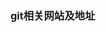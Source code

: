 <!--
 * @Author: your name
 * @Date: 2022-03-25 07:20:04
 * @LastEditTime: 2022-03-26 08:30:08
 * @LastEditors: Please set LastEditors
 * @Description: 打开koroFileHeader查看配置 进行设置: https://github.com/OBKoro1/koro1FileHeader/wiki/%E9%85%8D%E7%BD%AE
 * @FilePath: \doc-man\docs\git\aciton\index.md
-->
### git相关网站及地址